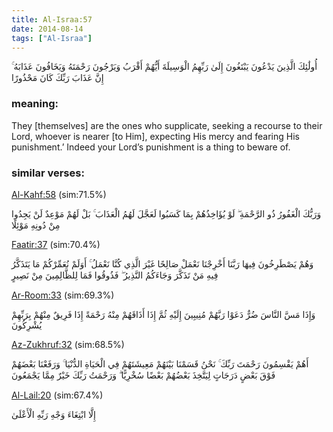 ```yaml
---
title: Al-Israa:57
date: 2014-08-14
tags: ["Al-Israa"]
---
```

أُولَٰئِكَ الَّذِينَ يَدْعُونَ يَبْتَغُونَ إِلَىٰ رَبِّهِمُ الْوَسِيلَةَ أَيُّهُمْ أَقْرَبُ وَيَرْجُونَ رَحْمَتَهُ وَيَخَافُونَ عَذَابَهُ ۚ إِنَّ عَذَابَ رَبِّكَ كَانَ مَحْذُورًا
### meaning: 
They [themselves] are the ones who supplicate, seeking a recourse to their Lord, whoever is nearer [to Him], expecting His mercy and fearing His punishment.’ Indeed your Lord’s punishment is a thing to beware of.
### similar verses: 

[Al-Kahf:58](/18/58) (sim:71.5%)

وَرَبُّكَ الْغَفُورُ ذُو الرَّحْمَةِ ۖ لَوْ يُؤَاخِذُهُمْ بِمَا كَسَبُوا لَعَجَّلَ لَهُمُ الْعَذَابَ ۚ بَلْ لَهُمْ مَوْعِدٌ لَنْ يَجِدُوا مِنْ دُونِهِ مَوْئِلًا

[Faatir:37](/35/37) (sim:70.4%)

وَهُمْ يَصْطَرِخُونَ فِيهَا رَبَّنَا أَخْرِجْنَا نَعْمَلْ صَالِحًا غَيْرَ الَّذِي كُنَّا نَعْمَلُ ۚ أَوَلَمْ نُعَمِّرْكُمْ مَا يَتَذَكَّرُ فِيهِ مَنْ تَذَكَّرَ وَجَاءَكُمُ النَّذِيرُ ۖ فَذُوقُوا فَمَا لِلظَّالِمِينَ مِنْ نَصِيرٍ

[Ar-Room:33](/30/33) (sim:69.3%)

وَإِذَا مَسَّ النَّاسَ ضُرٌّ دَعَوْا رَبَّهُمْ مُنِيبِينَ إِلَيْهِ ثُمَّ إِذَا أَذَاقَهُمْ مِنْهُ رَحْمَةً إِذَا فَرِيقٌ مِنْهُمْ بِرَبِّهِمْ يُشْرِكُونَ

[Az-Zukhruf:32](/43/32) (sim:68.5%)

أَهُمْ يَقْسِمُونَ رَحْمَتَ رَبِّكَ ۚ نَحْنُ قَسَمْنَا بَيْنَهُمْ مَعِيشَتَهُمْ فِي الْحَيَاةِ الدُّنْيَا ۚ وَرَفَعْنَا بَعْضَهُمْ فَوْقَ بَعْضٍ دَرَجَاتٍ لِيَتَّخِذَ بَعْضُهُمْ بَعْضًا سُخْرِيًّا ۗ وَرَحْمَتُ رَبِّكَ خَيْرٌ مِمَّا يَجْمَعُونَ

[Al-Lail:20](/92/20) (sim:67.4%)

إِلَّا ابْتِغَاءَ وَجْهِ رَبِّهِ الْأَعْلَىٰ
